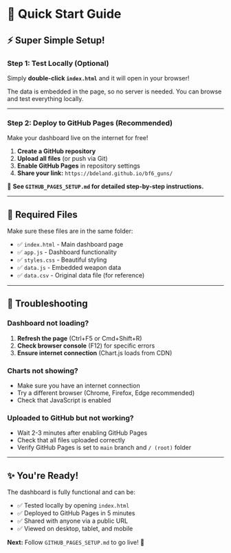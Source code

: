 # 🚀 Quick Start Guide

## ⚡ Super Simple Setup!

### Step 1: Test Locally (Optional)

Simply **double-click `index.html`** and it will open in your browser!

The data is embedded in the page, so no server is needed. You can browse and test everything locally.

---

### Step 2: Deploy to GitHub Pages (Recommended)

Make your dashboard live on the internet for free!

1. **Create a GitHub repository**
2. **Upload all files** (or push via Git)
3. **Enable GitHub Pages** in repository settings
4. **Share your link:** `https://bdeland.github.io/bf6_guns/`

📖 **See `GITHUB_PAGES_SETUP.md` for detailed step-by-step instructions.**

---

## 📁 Required Files

Make sure these files are in the same folder:

- ✅ `index.html` - Main dashboard page
- ✅ `app.js` - Dashboard functionality
- ✅ `styles.css` - Beautiful styling
- ✅ `data.js` - Embedded weapon data
- ✅ `data.csv` - Original data file (for reference)

---

## 🔧 Troubleshooting

### Dashboard not loading?

1. **Refresh the page** (Ctrl+F5 or Cmd+Shift+R)
2. **Check browser console** (F12) for specific errors
3. **Ensure internet connection** (Chart.js loads from CDN)

### Charts not showing?

- Make sure you have an internet connection
- Try a different browser (Chrome, Firefox, Edge recommended)
- Check that JavaScript is enabled

### Uploaded to GitHub but not working?

- Wait 2-3 minutes after enabling GitHub Pages
- Check that all files uploaded correctly
- Verify GitHub Pages is set to `main` branch and `/ (root)` folder

---

## ✨ You're Ready!

The dashboard is fully functional and can be:
- ✅ Tested locally by opening `index.html`
- ✅ Deployed to GitHub Pages in 5 minutes
- ✅ Shared with anyone via a public URL
- ✅ Viewed on desktop, tablet, and mobile

**Next:** Follow `GITHUB_PAGES_SETUP.md` to go live! 🚀

